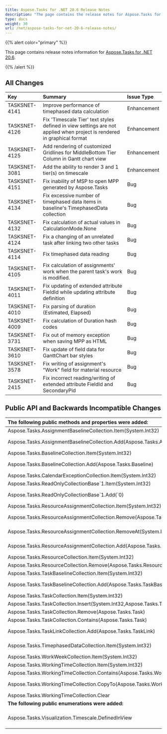 ```yaml
---
title: Aspose.Tasks for .NET 20.6 Release Notes
description: "The page contains the release notes for Aspose.Tasks for .NET 20.6."
type: docs
weight: 30
url: /net/aspose-tasks-for-net-20-6-release-notes/
---
```


{{% alert color="primary" %}}

This page contains release notes information for [Aspose.Tasks for .NET 20.6](https://downloads.aspose.com/tasks/net/new-releases/aspose.tasks-for-.net-20.6/).

{{% /alert %}}

## **All Changes**

| **Key** | **Summary** | **Issue Type**|
| :- | :- | :- |
|TASKSNET-4141 | Improve performance of timephased data calculation |Enhancement |
|TASKSNET-4126 | Fix 'Timescale Tier' text styles defined in view settings are not applied when project is rendered in graphical format |Enhancement |
|TASKSNET-4125 | Add rendering of customized Gridlines for MiddleBottom Tier Column in Gantt chart view |Enhancement |
|TASKSNET-3081 | Add the ability to render 3 and 1 tier(s) on timescale |Enhancement |
|TASKSNET-4151 | Fix inability of MSP to open MPP generated by Aspose.Tasks |Bug |
|TASKSNET-4134 | Fix excessive number of timephased data items in baseline's TimephasedData collection |Bug |
|TASKSNET-4132 | Fix calculation of actual values in CalculationMode.None |Bug |
|TASKSNET-4124 | Fix a changing of an unrelated task after linking two other tasks|Bug |
|TASKSNET-4114 | Fix timephased data reading |Bug |
|TASKSNET-4105 | Fix calculation of assignments' work when the parent task's work is modified. |Bug |
|TASKSNET-4011 | Fix updating of extended attribute FieldId while updating attribute definition |Bug |
|TASKSNET-4010 | Fix parsing of duration (Estimated, Elapsed) |Bug |
|TASKSNET-4009 | Fix calculation of Duration hash codes |Bug |
|TASKSNET-3731 | Fix out of memory exception when saving MPP as HTML |Bug |
|TASKSNET-3610 | Fix update of field data for GanttChart bar styles |Bug |
|TASKSNET-3578 | Fix writing of assignment's "Work" field for material resource |Bug |
|TASKSNET-2415 | Fix incorrect reading/writing of extended attribute FieldId and SecondaryPid |Bug |

## **Public API and Backwards Incompatible Changes**

|**The following public methods and properties were added:** | **Description** |
| :- | :- |
| Aspose.Tasks.AssignmentBaselineCollection.Item(System.Int32) |Returns the element at the specified index. |
| Aspose.Tasks.AssignmentBaselineCollection.Add(Aspose.Tasks.AssignmentBaseline) |This is the stub implementation of ICollection's Add method, that only throws NotSupportedException |
| Aspose.Tasks.BaselineCollection.Item(System.Int32) |Returns the element at the specified index. |
| Aspose.Tasks.BaselineCollection.Add(Aspose.Tasks.Baseline) |This is the stub implementation of ICollection's Add method, that only throws NotSupportedException |
| Aspose.Tasks.CalendarExceptionCollection.Item(System.Int32) |Returns the element at the specified index. |
| Aspose.Tasks.ReadOnlyCollectionBase\`1.Item(System.Int32) |Returns the element at the specified index. |
| Aspose.Tasks.ReadOnlyCollectionBase\`1.Add(\`0) |This is the stub implementation of ICollection's Add method, that only throws NotSupportedException |
| Aspose.Tasks.ResourceAssignmentCollection.Item(System.Int32) |Returns the element at the specified index. |
| Aspose.Tasks.ResourceAssignmentCollection.Remove(Aspose.Tasks.ResourceAssignment) |Removes specified assignment from the collection, if it is not read-only |
| Aspose.Tasks.ResourceAssignmentCollection.RemoveAt(System.Int32) |Removes assignment at the specified index, if the collection is not read-only |
| Aspose.Tasks.ResourceAssignmentCollection.Add(Aspose.Tasks.ResourceAssignment) |This is the stub implementation of ICollection's Add method, that only throws NotSupportedException |
| Aspose.Tasks.ResourceCollection.Item(System.Int32) |Returns the element at the specified index. |
| Aspose.Tasks.ResourceCollection.Remove(Aspose.Tasks.Resource) |This is the stub implementation of ICollection's Remove |
| Aspose.Tasks.TaskBaselineCollection.Item(System.Int32) |Returns the element at the specified index. |
| Aspose.Tasks.TaskBaselineCollection.Add(Aspose.Tasks.TaskBaseline) |This is the stub implementation of ICollection's Add method, that only throws NotSupportedException |
| Aspose.Tasks.TaskCollection.Item(System.Int32) |Returns the element at the specified index. |
| Aspose.Tasks.TaskCollection.Insert(System.Int32,Aspose.Tasks.Task) |This is the stub implementation of IList's Insert |
| Aspose.Tasks.TaskCollection.Remove(Aspose.Tasks.Task) |This is the stub implementation of ICollection's Remove |
| Aspose.Tasks.TaskCollection.Contains(Aspose.Tasks.Task) |Checks if the collection contains a specified item. |
| Aspose.Tasks.TaskLinkCollection.Add(Aspose.Tasks.TaskLink) |This is the stub implementation of ICollection's Add method, that only throws NotSupportedException |
| Aspose.Tasks.TimephasedDataCollection.Item(System.Int32) |Returns the element at the specified index. The set accessor is not supported. |
| Aspose.Tasks.WorkWeekCollection.Item(System.Int32) |Returns the element at the specified index. |
| Aspose.Tasks.WorkingTimeCollection.Item(System.Int32) |Returns the element at the specified index. |
| Aspose.Tasks.WorkingTimeCollection.Contains(Aspose.Tasks.WorkingTime) |Checks if the specified element is in the List. |
| Aspose.Tasks.WorkingTimeCollection.CopyTo(Aspose.Tasks.WorkingTime, System.Int32) |Copies a collection content into an Array, starting at a particular index |
| Aspose.Tasks.WorkingTimeCollection.Clear |Removes all <see cref="T:Aspose.Tasks.WorkingTime" /> items from collection. |
| **The following public enumerations were added:** |**Description** |
| Aspose.Tasks.Visualization.Timescale.DefinedInView |Use timescale settings defined in project view's properties: <see cref="P:Aspose.Tasks.GanttChartView.BottomTimescaleTier |

